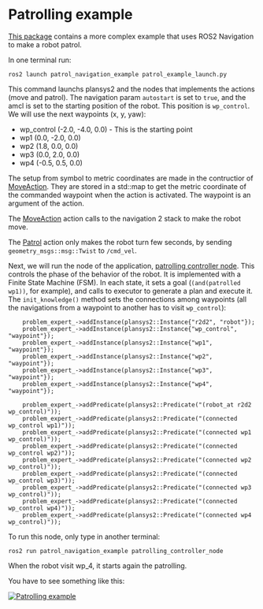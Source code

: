 # Patrolling example

[This package](plansys2_examples/patrol_navigation_example) contains a more complex  example that uses ROS2 Navigation to make a robot patrol.

In one terminal run:

```
ros2 launch patrol_navigation_example patrol_example_launch.py
```

This command launchs plansys2 and the nodes that implements the actions (move and patrol). The navigation param `autostart` is set to `true`, and the amcl is set to the starting position of the robot. This position is `wp_control`. We will use the next waypoints (x, y, yaw):

- wp_control (-2.0, -4.0, 0.0) - This is the starting point
- wp1 (0.0, -2.0, 0.0)
- wp2 (1.8, 0.0, 0.0)
- wp3 (0.0, 2.0, 0.0)
- wp4 (-0.5, 0.5, 0.0)

The setup from symbol to metric coordinates are made in the contructior of [MoveAction](plansys2_examples/patrol_navigation_example/src/move_action_node.cpp). They are stored in a std::map to get the metric coordinate of the commanded waypoint when the action is activated. The waypoint is an argument of the action.

The [MoveAction](plansys2_examples/patrol_navigation_example/src/move_action_node.cpp) action calls to the navigation 2 stack to make the robot move.

The [Patrol](plansys2_examples/patrol_navigation_example/src/patrol_action_node.cpp) action only makes the robot turn few seconds, by sending `geometry_msgs::msg::Twist` to `/cmd_vel`.

Next, we will run the node of the application, [patrolling controller node](plansys2_examples/patrol_navigation_example/src/patrolling_controller_node.cpp). This controls the phase of the behavior of the robot. It is implemented with a Finite State Machine (FSM). In each state, it sets a goal (`(and(patrolled wp1))`, for example), and calls to executor to generate a plan and execute it. The `init_knowledge()` method sets the connections among waypoints (all the navigations from a waypoint to another has to visit `wp_control`):

```
    problem_expert_->addInstance(plansys2::Instance{"r2d2", "robot"});
    problem_expert_->addInstance(plansys2::Instance{"wp_control", "waypoint"});
    problem_expert_->addInstance(plansys2::Instance{"wp1", "waypoint"});
    problem_expert_->addInstance(plansys2::Instance{"wp2", "waypoint"});
    problem_expert_->addInstance(plansys2::Instance{"wp3", "waypoint"});
    problem_expert_->addInstance(plansys2::Instance{"wp4", "waypoint"});

    problem_expert_->addPredicate(plansys2::Predicate("(robot_at r2d2 wp_control)"));
    problem_expert_->addPredicate(plansys2::Predicate("(connected wp_control wp1)"));
    problem_expert_->addPredicate(plansys2::Predicate("(connected wp1 wp_control)"));
    problem_expert_->addPredicate(plansys2::Predicate("(connected wp_control wp2)"));
    problem_expert_->addPredicate(plansys2::Predicate("(connected wp2 wp_control)"));
    problem_expert_->addPredicate(plansys2::Predicate("(connected wp_control wp3)"));
    problem_expert_->addPredicate(plansys2::Predicate("(connected wp3 wp_control)"));
    problem_expert_->addPredicate(plansys2::Predicate("(connected wp_control wp4)"));
    problem_expert_->addPredicate(plansys2::Predicate("(connected wp4 wp_control)"));
```

To run this node, only type in another terminal:

```
ros2 run patrol_navigation_example patrolling_controller_node
```

When the robot visit wp_4, it starts again the patrolling.

You have to see something like this:

[![Patrolling example](https://img.youtube.com/vi/fAEGySqefwo/0.jpg)](https://www.youtube.com/watch?v=fAEGySqefwo)



